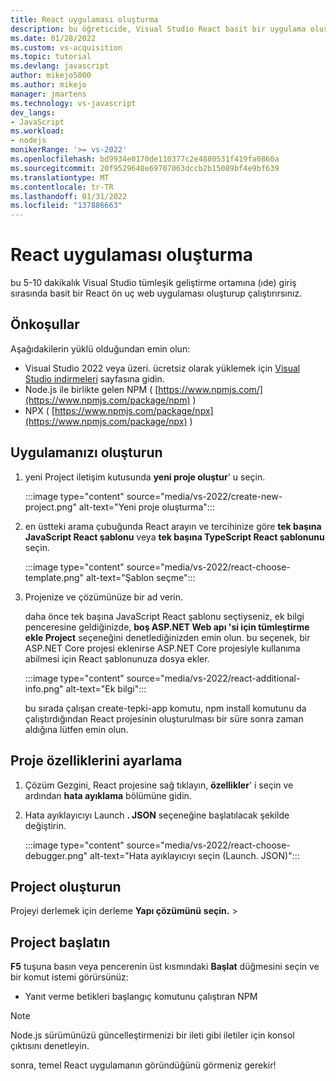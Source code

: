 ```yaml
---
title: React uygulaması oluşturma
description: bu öğreticide, Visual Studio React basit bir uygulama oluşturmayı öğrenin.
ms.date: 01/28/2022
ms.custom: vs-acquisition
ms.topic: tutorial
ms.devlang: javascript
author: mikejo5000
ms.author: mikejo
manager: jmartens
ms.technology: vs-javascript
dev_langs:
- JavaScript
ms.workload:
- nodejs
monikerRange: '>= vs-2022'
ms.openlocfilehash: bd9934e0170de110377c2e4880531f419fa0860a
ms.sourcegitcommit: 20f9529648e69707063dccb2b15089bf4e9bf639
ms.translationtype: MT
ms.contentlocale: tr-TR
ms.lasthandoff: 01/31/2022
ms.locfileid: "137886663"
---
```

# <a name="create-a-react-app"></a>React uygulaması oluşturma

bu 5-10 dakikalık Visual Studio tümleşik geliştirme ortamına (ıde) giriş sırasında basit bir React ön uç web uygulaması oluşturup çalıştırırsınız.

## <a name="prerequisites"></a>Önkoşullar

Aşağıdakilerin yüklü olduğundan emin olun:

- Visual Studio 2022 veya üzeri. ücretsiz olarak yüklemek için [Visual Studio indirmeleri](https://visualstudio.microsoft.com/downloads/) sayfasına gidin.
- Node.js ile birlikte gelen NPM ( [https://www.npmjs.com/](https://www.npmjs.com/package/npm) )
- NPX ( [https://www.npmjs.com/package/npx](https://www.npmjs.com/package/npx) )

## <a name="create-your-app"></a>Uygulamanızı oluşturun

1. yeni Project iletişim kutusunda **yeni proje oluştur**' u seçin.

   :::image type="content" source="media/vs-2022/create-new-project.png" alt-text="Yeni proje oluşturma":::

1. en üstteki arama çubuğunda React arayın ve tercihinize göre **tek başına JavaScript React şablonu** veya **tek başına TypeScript React şablonunu** seçin.

   :::image type="content" source="media/vs-2022/react-choose-template.png" alt-text="Şablon seçme":::

1. Projenize ve çözümünüze bir ad verin. 

   daha önce tek başına JavaScript React şablonu seçtiyseniz, ek bilgi penceresine geldiğinizde, **boş ASP.NET Web apı 'si için tümleştirme ekle Project** seçeneğini denetlediğinizden emin olun. bu seçenek, bir ASP.NET Core projesi eklenirse ASP.NET Core projesiyle kullanıma abilmesi için React şablonunuza dosya ekler.

   :::image type="content" source="media/vs-2022/react-additional-info.png" alt-text="Ek bilgi":::

   bu sırada çalışan create-tepki-app komutu, npm install komutunu da çalıştırdığından React projesinin oluşturulması bir süre sonra zaman aldığına lütfen emin olun.

## <a name="set-the-project-properties"></a>Proje özelliklerini ayarlama

1. Çözüm Gezgini, React projesine sağ tıklayın, **özellikler**' i seçin ve ardından **hata ayıklama** bölümüne gidin.

1. Hata ayıklayıcıyı Launch **. JSON** seçeneğine başlatılacak şekilde değiştirin.
 
   :::image type="content" source="media/vs-2022/react-choose-debugger.png" alt-text="Hata ayıklayıcıyı seçin (Launch. JSON)":::

## <a name="build-your-project"></a>Project oluşturun

Projeyi derlemek için derleme **Yapı çözümünü** **seçin.**  > 

## <a name="start-your-project"></a>Project başlatın

**F5** tuşuna basın veya pencerenin üst kısmındaki **Başlat** düğmesini seçin ve bir komut istemi görürsünüz:

- Yanıt verme betikleri başlangıç komutunu çalıştıran NPM

>[!NOTE]
> Node.js sürümünüzü güncelleştirmenizi bir ileti gibi iletiler için konsol çıktısını denetleyin.

sonra, temel React uygulamanın göründüğünü görmeniz gerekir!